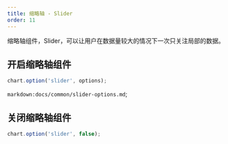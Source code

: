 ```yaml
---
title: 缩略轴 - Slider
order: 11
---
```


缩略轴组件，Slider，可以让用户在数据量较大的情况下一次只关注局部的数据。

## 开启缩略轴组件

```js
chart.option('slider', options);
```

`markdown:docs/common/slider-options.md`;

## 关闭缩略轴组件

```js
chart.option('slider', false);
```
